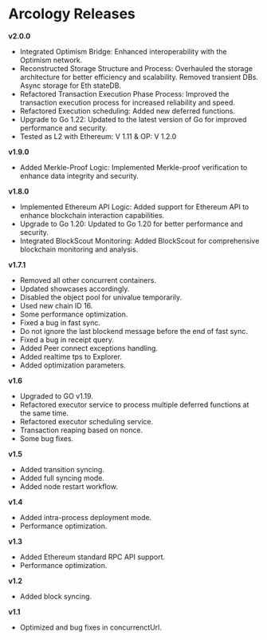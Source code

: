# Arcology Releases

**v2.0.0**
- Integrated Optimism Bridge: Enhanced interoperability with the Optimism network.
- Reconstructed Storage Structure and Process: Overhauled the storage architecture for better efficiency and scalability. Removed transient DBs. Async storage for Eth stateDB. 
- Refactored Transaction Execution Phase Process: Improved the transaction execution process for increased reliability and speed.
- Refactored Execution scheduling: Added new deferred functions.
- Upgrade to Go 1.22: Updated to the latest version of Go for improved performance and security.
- Tested as L2 with Ethereum: V 1.11 & OP: V 1.2.0

**v1.9.0**
- Added Merkle-Proof Logic: Implemented Merkle-proof verification to enhance data integrity and security.

**v1.8.0**
- Implemented Ethereum API Logic: Added support for Ethereum API to enhance blockchain interaction capabilities.
- Upgrade to Go 1.20: Updated to Go 1.20 for better performance and security.
- Integrated BlockScout Monitoring: Added BlockScout for comprehensive blockchain monitoring and analysis.


**v1.7.1**
- Removed all other concurrent containers.
- Updated showcases accordingly.
- Disabled the object pool for univalue temporarily.
- Used new chain ID 16.
- Some performance optimization.
- Fixed a bug in fast sync.
- Do not ignore the last blockend message before the end of fast sync.
- Fixed a bug in receipt query.
- Added Peer connect exceptions handling.
- Added realtime tps to Explorer.
- Added optimization parameters.

**v1.6**
- Upgraded to GO v1.19.
- Refactored executor service to process multiple deferred functions at the same time.
- Refactored executor scheduling service.
- Transaction reaping based on nonce.  
- Some bug fixes.

**v1.5**
- Added transition syncing.
- Added full syncing mode.
- Added node restart workflow.

**v1.4**
- Added intra-process deployment mode.
- Performance optimization.

**v1.3**
- Added Ethereum standard RPC API support.
- Performance optimization.

**v1.2**
- Added block syncing.

**v1.1**
- Optimized and bug fixes in concurrenctUrl.
